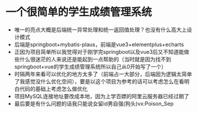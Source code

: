 # 一个很简单的学生成绩管理系统
* 唯一的亮点大概是后端统一异常处理和统一返回值处理？也没有什么高大上设计模式
* 后端是springboot+mybatis-plaus，前端是vue3+elementplus+echarts
* 正因为项目简单所以我觉得对于刚学完springboot以及vue3后又不知道能做些什么很迷茫的人来说还是能起到一点帮助的（当时就是因为找不到springboot+vue的学生成绩管理系统所以自己从0开始写了一个）
* 时隔两年来看可以优化的地方太多了（前端占一大部分，后端因为逻辑太简单了我感觉没什么优化空间），要是以这个项目为参考的话可以考虑怎么在看明白代码的基础上考虑怎么做优化
* 项目MySQL连接地址要改成本地，因为上学百嫖的阿里云服务器已经过期了
* 最后要是有什么问题的话我只能说女留id男自强(狗头)vx:Poison_Sep

